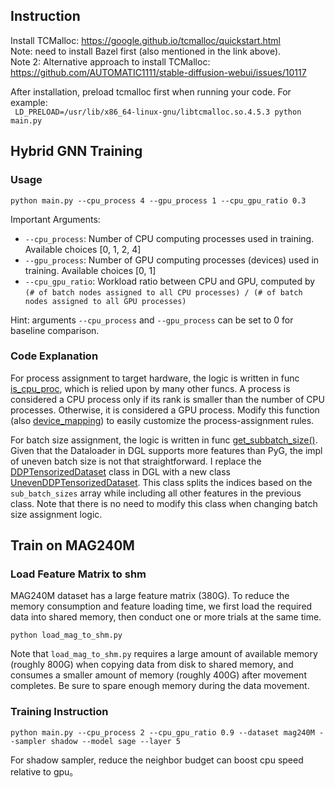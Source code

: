 ## Instruction

Install TCMalloc:  https://google.github.io/tcmalloc/quickstart.html  
Note: need to install Bazel first (also mentioned in the link above).   
Note 2: Alternative approach to install TCMalloc: https://github.com/AUTOMATIC1111/stable-diffusion-webui/issues/10117

After installation, preload tcmalloc first when running your code. For example:   
``` LD_PRELOAD=/usr/lib/x86_64-linux-gnu/libtcmalloc.so.4.5.3 python main.py```


## Hybrid GNN Training
### Usage
  ```
  python main.py --cpu_process 4 --gpu_process 1 --cpu_gpu_ratio 0.3
  ```
  Important Arguments: 
  - `--cpu_process`: Number of CPU computing processes used in training. Available choices [0, 1, 2, 4]
  - `--gpu_process`: Number of GPU computing processes (devices) used in training. Available choices [0, 1]
  - `--cpu_gpu_ratio`: Workload ratio between CPU and GPU, computed by
    `(# of batch nodes assigned to all CPU processes) / (# of batch nodes assigned to all GPU processes)`
  
  Hint: arguments `--cpu_process` and `--gpu_process` can be set to 0 for baseline comparison.

### Code Explanation

For process assignment to target hardware, the logic is written in func 
[is_cpu_proc](https://github.com/jasonlin316/HiPC23/blob/main/main.py#L188), which is relied upon by many other funcs.
A process is considered a CPU process only if its rank is smaller than the number of CPU processes. 
Otherwise, it is considered a GPU process.
Modify this function (also [device_mapping](https://github.com/jasonlin316/HiPC23/blob/main/main.py#L194))
to easily customize the process-assignment rules.

For batch size assignment, the logic is written in func 
[get_subbatch_size()](https://github.com/jasonlin316/HiPC23/blob/main/main.py#L230).
Given that the Dataloader in DGL supports more features than PyG, the impl of uneven batch size is not that 
straightforward. I replace the [DDPTensorizedDataset](https://github.com/dmlc/dgl/blob/7b1639f1aacb006fa65ef8cef09c49f5219bd5c1/python/dgl/dataloading/dataloader.py#L252)
class in DGL with a new class [UnevenDDPTensorizedDataset](https://github.com/jasonlin316/HiPC23/blob/main/main.py#L95). 
This class splits the indices based on the `sub_batch_sizes` array while including all other features in the previous class.
Note that there is no need to modify this class when changing batch size assignment logic.


## Train on MAG240M
### Load Feature Matrix to shm
MAG240M dataset has a large feature matrix (380G). To reduce the memory consumption and feature loading time,
we first load the required data into shared memory, then conduct one or more trials at the same time.
  ```
  python load_mag_to_shm.py
  ```
Note that `load_mag_to_shm.py` requires a large amount of available memory (roughly 800G) when copying data
from disk to shared memory, and consumes a smaller amount of memory (roughly 400G) after movement completes.
Be sure to spare enough memory during the data movement.

### Training Instruction
  ```
  python main.py --cpu_process 2 --cpu_gpu_ratio 0.9 --dataset mag240M --sampler shadow --model sage --layer 5
  ```
For shadow sampler, reduce the neighbor budget can boost cpu speed relative to gpu。 